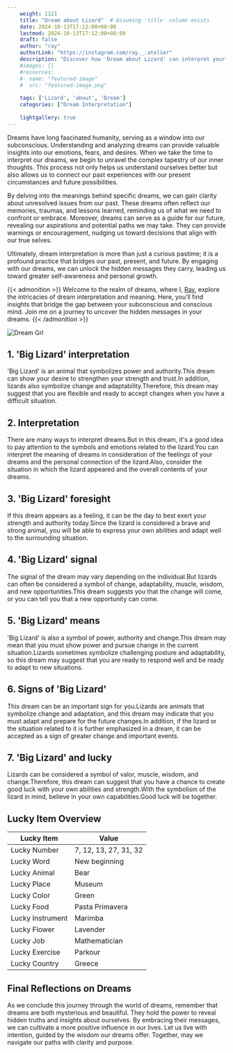 ```yaml
---
    weight: 1121
    title: "Dream about Lizard"  # Assuming 'title' column exists
    date: 2024-10-13T17:12:00+08:00
    lastmod: 2024-10-13T17:12:00+08:00
    draft: false
    author: "ray"
    authorLink: "https://instagram.com/ray._.atelier"
    description: "Discover how 'Dream about Lizard' can interpret your future and uncover its significant meanings in your life."
    #images: []
    #resources:
    #- name: "featured-image"
    #  src: "featured-image.png"
    
    tags: ['Lizard', 'about', 'Dream']
    categories: ["Dream Interpretation"]
    
    lightgallery: true
---
```

    
Dreams have long fascinated humanity, serving as a window into our subconscious. Understanding and analyzing dreams can provide valuable insights into our emotions, fears, and desires. When we take the time to interpret our dreams, we begin to unravel the complex tapestry of our inner thoughts. This process not only helps us understand ourselves better but also allows us to connect our past experiences with our present circumstances and future possibilities.

By delving into the meanings behind specific dreams, we can gain clarity about unresolved issues from our past. These dreams often reflect our memories, traumas, and lessons learned, reminding us of what we need to confront or embrace. Moreover, dreams can serve as a guide for our future, revealing our aspirations and potential paths we may take. They can provide warnings or encouragement, nudging us toward decisions that align with our true selves.

Ultimately, dream interpretation is more than just a curious pastime; it is a profound practice that bridges our past, present, and future. By engaging with our dreams, we can unlock the hidden messages they carry, leading us toward greater self-awareness and personal growth.

{{< admonition >}}
Welcome to the realm of dreams, where I, [Ray](https://instagram.com/ray._.atelier), explore the intricacies of dream interpretation and meaning. Here, you’ll find insights that bridge the gap between your subconscious and conscious mind. Join me on a journey to uncover the hidden messages in your dreams.
{{< /admonition >}}

![Dream Grl](https://cdn.pixabay.com/photo/2017/11/02/03/35/gothic-2910057_1280.jpg "Dream Grl")

## 1. 'Big Lizard' interpretation
'Big Lizard' is an animal that symbolizes power and authority.This dream can show your desire to strengthen your strength and trust.In addition, lizards also symbolize change and adaptability.Therefore, this dream may suggest that you are flexible and ready to accept changes when you have a difficult situation.

## 2. Interpretation
There are many ways to interpret dreams.But in this dream, it's a good idea to pay attention to the symbols and emotions related to the lizard.You can interpret the meaning of dreams in consideration of the feelings of your dreams and the personal connection of the lizard.Also, consider the situation in which the lizard appeared and the overall contents of your dreams.

## 3. 'Big Lizard' foresight
If this dream appears as a feeling, it can be the day to best exert your strength and authority today.Since the lizard is considered a brave and strong animal, you will be able to express your own abilities and adapt well to the surrounding situation.

## 4. 'Big Lizard' signal
The signal of the dream may vary depending on the individual.But lizards can often be considered a symbol of change, adaptability, muscle, wisdom, and new opportunities.This dream suggests you that the change will come, or you can tell you that a new opportunity can come.

## 5. 'Big Lizard' means
'Big Lizard' is also a symbol of power, authority and change.This dream may mean that you must show power and pursue change in the current situation.Lizards sometimes symbolize challenging posture and adaptability, so this dream may suggest that you are ready to respond well and be ready to adapt to new situations.

## 6. Signs of 'Big Lizard'
This dream can be an important sign for you.Lizards are animals that symbolize change and adaptation, and this dream may indicate that you must adapt and prepare for the future changes.In addition, if the lizard or the situation related to it is further emphasized in a dream, it can be accepted as a sign of greater change and important events.

## 7. 'Big Lizard' and lucky
Lizards can be considered a symbol of valor, muscle, wisdom, and change.Therefore, this dream can suggest that you have a chance to create good luck with your own abilities and strength.With the symbolism of the lizard in mind, believe in your own capabilities.Good luck will be together.

## Lucky Item Overview
| Lucky Item          | Value              |
|---------------|--------------------|
| Lucky Number        | 7, 12, 13, 27, 31, 32  |
| Lucky Word          | New beginning |
| Lucky Animal        | Bear |
| Lucky Place         | Museum     |
| Lucky Color         | Green     |
| Lucky Food          | Pasta Primavera      |
| Lucky Instrument    | Marimba |
| Lucky Flower        | Lavender    |
| Lucky Job           | Mathematician       |
| Lucky Exercise      | Parkour  |
| Lucky Country       | Greece    |


##  Final Reflections on Dreams

As we conclude this journey through the world of dreams, remember that dreams are both mysterious and beautiful. They hold the power to reveal hidden truths and insights about ourselves. By embracing their messages, we can cultivate a more positive influence in our lives. Let us live with intention, guided by the wisdom our dreams offer. Together, may we navigate our paths with clarity and purpose.

